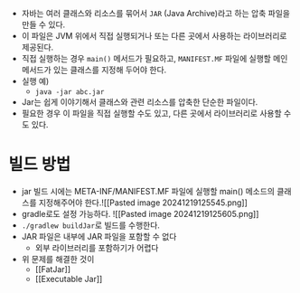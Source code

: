- 자바는 여러 클래스와 리소스를 묶어서 `JAR` (Java Archive)라고 하는 압축 파일을 만들 수 있다.
- 이 파일은 JVM 위에서 직접 실행되거나 또는 다른 곳에서 사용하는 라이브러리로 제공된다.
- 직접 실행하는 경우 `main()` 메서드가 필요하고, `MANIFEST.MF` 파일에 실행할 메인 메서드가 있는 클래스를 지정해 두어야 한다.
- 실행 예)
	- `java -jar abc.jar`
- Jar는 쉽게 이야기해서 클래스와 관련 리소스를 압축한 단순한 파일이다. 
- 필요한 경우 이 파일을 직접 실행할 수도 있고, 다른 곳에서 라이브러리로 사용할 수도 있다.


# 빌드 방법
- jar 빌드 시에는 META-INF/MANIFEST.MF 파일에 실행할 main() 메소드의 클래스를 지정해주어야 한다.![[Pasted image 20241219125545.png]]
- gradle로도 설정 가능하다.
![[Pasted image 20241219125605.png]]
- `./gradlew buildJar`로 빌드를 수행한다.
- JAR 파일은 내부에 JAR 파일을 포함할 수 없다
	- 외부 라이브러리를 포함하기가 어렵다
- 위 문제를 해결한 것이
	- [[FatJar]]
	- [[Executable Jar]]